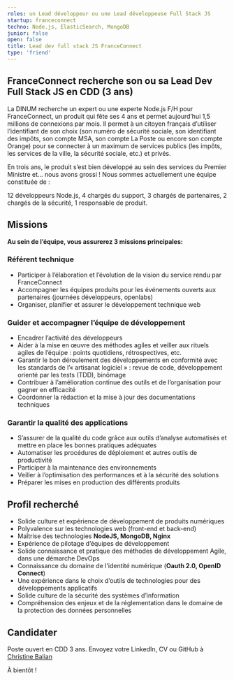 ```yaml
---
roles: un Lead développeur ou une Lead développeuse Full Stack JS
startup: franceconnect
techno: Node.js, ElasticSearch, MongoDB
junior: false
open: false
title: Lead dev full stack JS FranceConnect
type: 'friend'
---
```


## FranceConnect recherche son ou sa Lead Dev Full Stack JS en CDD (3 ans)

La DINUM recherche un expert ou une experte Node.js F/H pour FranceConnect, un produit qui fête ses 4 ans et permet aujourd’hui 1,5 millions de connexions par mois. Il permet à un citoyen français d’utiliser l’identifiant de son choix (son numéro de sécurité sociale, son identifiant des impôts, son compte MSA, son compte La Poste ou encore son compte Orange) pour se connecter à un maximum de services publics (les impôts, les services de la ville, la sécurité sociale, etc.) et privés.

En trois ans, le produit s’est bien développé au sein des services du Premier Ministre et… nous avons grossi ! Nous sommes actuellement une équipe constituée de :

12 développeurs Node.js,
4 chargés du support,
3 chargés de partenaires,
2 chargés de la sécurité,
1 responsable de produit.


## Missions
**Au sein de l’équipe, vous assurerez 3 missions principales:**

### Référent technique

- Participer à l’élaboration et l’évolution de la vision du service rendu par FranceConnect
- Accompagner les équipes produits pour les événements ouverts aux partenaires (journées développeurs, openlabs)
- Organiser, planifier et assurer le développement technique web

### Guider et accompagner l’équipe de développement
- Encadrer l’activité des développeurs
- Aider à la mise en œuvre des méthodes agiles et veiller aux rituels agiles de l’équipe : points quotidiens, rétrospectives, etc.
- Garantir le bon déroulement des développements en conformité avec les standards de l’« artisanat logiciel » : revue de code, développement orienté par les tests (TDD), binômage
- Contribuer à l’amélioration continue des outils et de l’organisation pour gagner en efficacité
- Coordonner la rédaction et la mise à jour des documentations techniques

### Garantir la qualité des applications
- S’assurer de la qualité du code grâce aux outils d’analyse automatisés et mettre en place les bonnes pratiques adéquates 
- Automatiser les procédures de déploiement et autres outils de productivité
- Participer à la maintenance des environnements 
- Veiller à l’optimisation des performances et à la sécurité des solutions
- Préparer les mises en production des différents produits

## Profil recherché

- Solide culture et expérience de développement de produits numériques
- Polyvalence sur les technologies web (front-end et back-end)
- Maîtrise des technologies **NodeJS, MongoDB, Nginx**
- Expérience de pilotage d’équipes de développement
- Solide connaissance et pratique des méthodes de développement Agile, dans une démarche DevOps
- Connaissance du domaine de l'identité numérique (**Oauth 2.0, OpenID Connect**)
- Une expérience dans le choix d’outils de technologies pour des développements applicatifs
- Solide culture de la sécurité des systèmes d’information
- Compréhension des enjeux et de la réglementation dans le domaine de la protection des données personnelles

## Candidater

Poste ouvert en CDD 3 ans.
Envoyez votre LinkedIn, CV ou GitHub à [Christine Balian](mailto:christine.balian@modernisation.gouv.fr)

À bientôt !
